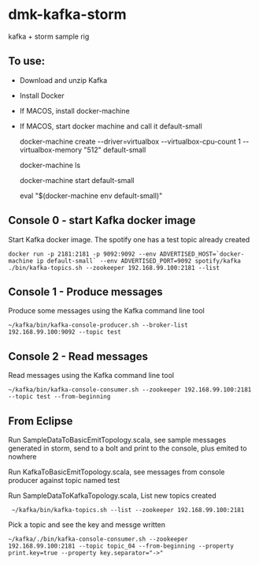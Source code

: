 # dmk-kafka-storm
kafka + storm sample rig


To use:
---
* Download and unzip Kafka
* Install Docker
* If MACOS, install docker-machine
* If MACOS, start docker machine and call it default-small

	docker-machine create --driver=virtualbox --virtualbox-cpu-count 1 --virtualbox-memory "512" default-small

	docker-machine ls

	docker-machine start default-small

	eval "$(docker-machine env default-small)"


Console 0 - start Kafka docker image
---
Start Kafka docker image.  The spotify one has a test topic already created

	docker run -p 2181:2181 -p 9092:9092 --env ADVERTISED_HOST=`docker-machine ip default-small` --env ADVERTISED_PORT=9092 spotify/kafka
	./bin/kafka-topics.sh --zookeeper 192.168.99.100:2181 --list

Console 1 - Produce messages 
---
Produce some messages using the Kafka command line tool

	~/kafka/bin/kafka-console-producer.sh --broker-list 192.168.99.100:9092 --topic test

Console 2 - Read messages
---
Read messages using the Kafka command line tool

	~/kafka/bin/kafka-console-consumer.sh --zookeeper 192.168.99.100:2181 --topic test --from-beginning

From Eclipse
---
 Run SampleDataToBasicEmitTopology.scala, see sample messages generated in storm, send to a bolt and print to the console, plus emited to nowhere

 Run KafkaToBasicEmitTopology.scala, see messages from console producer against topic named test

 Run SampleDataToKafkaTopology.scala, 
 List new topics created

     ~/kafka/bin/kafka-topics.sh --list --zookeeper 192.168.99.100:2181
 
 Pick a topic and see the key and messge written

    ~/kafka/./bin/kafka-console-consumer.sh --zookeeper 192.168.99.100:2181 --topic topic_04 --from-beginning --property print.key=true --property key.separator="->"

